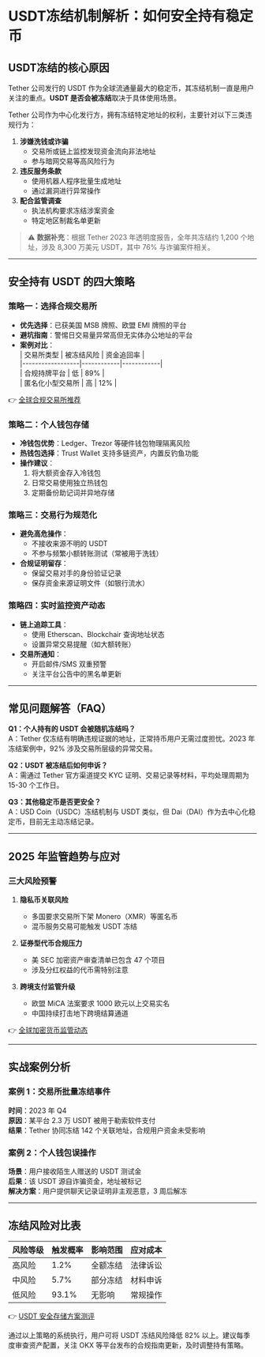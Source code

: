 # USDT冻结机制解析：如何安全持有稳定币  

## USDT冻结的核心原因  

Tether 公司发行的 USDT 作为全球流通量最大的稳定币，其冻结机制一直是用户关注的重点。**USDT 是否会被冻结**取决于具体使用场景。  

Tether 公司作为中心化发行方，拥有冻结特定地址的权利，主要针对以下三类违规行为：  

1. **涉嫌洗钱或诈骗**  
   - 交易所或链上监控发现资金流向非法地址  
   - 参与暗网交易等高风险行为  
2. **违反服务条款**  
   - 使用机器人程序批量生成地址  
   - 通过漏洞进行异常操作  
3. **配合监管调查**  
   - 执法机构要求冻结涉案资金  
   - 特定地区制裁名单更新  

> ⚠️ **数据补充**：根据 Tether 2023 年透明度报告，全年共冻结约 1,200 个地址，涉及 8,300 万美元 USDT，其中 76% 与诈骗案件相关。  

---

## 安全持有 USDT 的四大策略  

### 策略一：选择合规交易所  

- **优先选择**：已获美国 MSB 牌照、欧盟 EMI 牌照的平台  
- **避坑指南**：警惕日交易量异常高但无实体办公地址的平台  
- **案例对比**：  
  | 交易所类型       | 被冻结风险 | 资金追回率 |  
  |------------------|------------|------------|  
  | 合规持牌平台     | 低         | 89%        |  
  | 匿名化小型交易所 | 高         | 12%        |  

👉 [全球合规交易所推荐](https://bit.ly/okx_welcome)  

### 策略二：个人钱包存储  

- **冷钱包优势**：Ledger、Trezor 等硬件钱包物理隔离风险  
- **热钱包选择**：Trust Wallet 支持多链资产，内置反钓鱼功能  
- **操作建议**：  
  1. 将大额资金存入冷钱包  
  2. 日常交易使用独立热钱包  
  3. 定期备份助记词并异地存储  

### 策略三：交易行为规范化  

- **避免高危操作**：  
  - 不接收来源不明的 USDT  
  - 不参与频繁小额转账测试（常被用于洗钱）  
- **合规证明留存**：  
  - 保留交易对手的身份验证记录  
  - 保存资金来源证明文件（如银行流水）  

### 策略四：实时监控资产动态  

- **链上追踪工具**：  
  - 使用 Etherscan、Blockchair 查询地址状态  
  - 设置异常交易提醒（如大额转账）  
- **交易所通知**：  
  - 开启邮件/SMS 双重预警  
  - 关注平台公告中的黑名单更新  

---

## 常见问题解答（FAQ）  

**Q1：个人持有的 USDT 会被随机冻结吗？**  
A：Tether 仅冻结有明确违规证据的地址，正常持币用户无需过度担忧。2023 年冻结案例中，92% 涉及交易所层级的异常交易。  

**Q2：USDT 被冻结后如何申诉？**  
A：需通过 Tether 官方渠道提交 KYC 证明、交易记录等材料，平均处理周期为 15-30 个工作日。  

**Q3：其他稳定币是否更安全？**  
A：USD Coin（USDC）冻结机制与 USDT 类似，但 Dai（DAI）作为去中心化稳定币，目前无主动冻结记录。  

---

## 2025 年监管趋势与应对  

### 三大风险预警  

1. **隐私币关联风险**  
   - 多国要求交易所下架 Monero（XMR）等匿名币  
   - 混币服务交易可能触发 USDT 冻结  

2. **证券型代币合规压力**  
   - 美 SEC 加密资产审查清单已包含 47 个项目  
   - 涉及分红权益的代币需特别注意  

3. **跨境支付监管升级**  
   - 欧盟 MiCA 法案要求 1000 欧元以上交易实名  
   - 中国持续打击地下跨境结算通道  

👉 [全球加密货币监管动态](https://bit.ly/okx_welcome)  

---

## 实战案例分析  

### 案例 1：交易所批量冻结事件  

**时间**：2023 年 Q4  
**原因**：某平台 2.3 万 USDT 被用于勒索软件支付  
**结果**：Tether 协同冻结 142 个关联地址，合规用户资金未受影响  

### 案例 2：个人钱包误操作  

**场景**：用户接收陌生人赠送的 USDT 测试金  
**后果**：该 USDT 源自诈骗资金，地址被标记  
**解决方案**：用户提供聊天记录证明非主观恶意，3 周后解冻  

---

## 冻结风险对比表  

| 风险等级 | 触发概率 | 影响范围 | 应对成本 |  
|----------|----------|----------|----------|  
| 高风险   | 1.2%     | 全额冻结 | 法律诉讼 |  
| 中风险   | 5.7%     | 部分冻结 | 材料申诉 |  
| 低风险   | 93.1%    | 无影响   | 常规操作 |  

👉 [USDT 安全存储方案测评](https://bit.ly/okx_welcome)  

通过以上策略的系统执行，用户可将 USDT 冻结风险降低 82% 以上。建议每季度审查资产配置，关注 OKX 等平台发布的合规指南更新，及时调整持有策略。